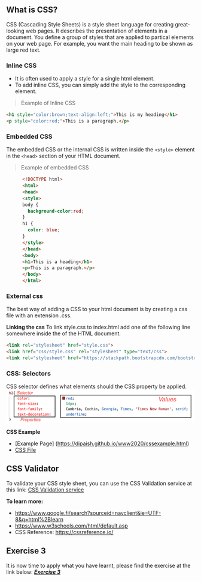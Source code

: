 ## What is CSS?
CSS (Cascading Style Sheets) is a style sheet language for creating great-looking web pages. It describes the presentation of elements in a document. You define a group of styles that are applied to partical elements on your web page. For example, you want the main heading to be shown as large red text.

### Inline CSS
- It is often used to apply a style for a single html element.
- To add inline CSS, you can simply add the style to the corresponding element.

> Example of Inline CSS

```html
<h1 style="color:brown;text-align:left;">This is my heading</h1> 
<p style="color:red;">This is a paragraph.</p>
``` 
### Embedded CSS
The embedded CSS or the internal CSS is written inside the ```<style>``` element in the ```<head>``` section of your HTML document.

> Example of embedded CSS

```html
      <!DOCTYPE html>
      <html>
      <head>
      <style>
      body {
        background-color:red;
      }
      h1 {
        color: blue;
      }
      </style>
      </head>
      <body>
      <h1>This is a heading</h1>
      <p>This is a paragraph.</p>
      </body>
      </html>
```
### External css
The best way of adding a CSS to your html document is by creating a css file with an extension .css.

**Linking the css**
To link style.css to index.html add one of the following line somewhere inside the <head> of the HTML document.

```html
<link rel="stylesheet" href="style.css">
<link href="css/style.css" rel="stylesheet" type="text/css">
<link rel="stylesheet" href="https://stackpath.bootstrapcdn.com/bootstrap/4.4.1/css/bootstrap.min.css">
```
### CSS: Selectors
CSS selector defines what elements should the CSS property be applied.
![HTML Element](assets/images/cssselector.png)


**CSS Example**
- [Example Page] (https://dipaish.github.io/www2020/cssexample.html)
- [CSS File](https://raw.githubusercontent.com/dipaish/www2020/master/docs/css/learncss.css) 

## CSS Validator
To validate your CSS style sheet, you can use the CSS Validation service at this link: [CSS Validation service](https://jigsaw.w3.org/css-validator/)

**To learn more:**
- https://www.google.fi/search?sourceid=navclient&ie=UTF-8&q=html%2Blearn
- https://www.w3schools.com/html/default.asp
- CSS Reference: https://cssreference.io/

## Exercise 3
It is now time to apply what you have learnt, please find the exercise at the link below: 
***[Exercise 3](https://docs.google.com/document/d/e/2PACX-1vRWhn2itEQ-aSwJz10PMxaqrqBffQUuqOIaAkJ4iZNE02vnx9TyfSppX3SudUw1XA/pub)***